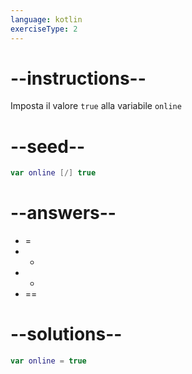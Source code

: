 ```yaml
---
language: kotlin
exerciseType: 2
---
```


# --instructions--

Imposta il valore `true` alla variabile `online`

# --seed--

```kotlin
var online [/] true
```

# --answers--

- =
- +
- -
- ==

# --solutions--

```kotlin
var online = true
```
